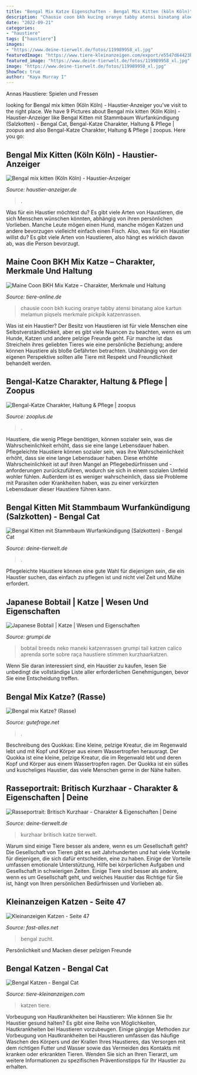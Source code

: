 ```yaml
---
title: "Bengal Mix Katze Eigenschaften - Bengal Mix Kitten (köln Köln)"
description: "Chausie coon bkh kucing oranye tabby atensi binatang aloe kartun melamun piqsels merkmale pickpik katzenrassen"
date: "2022-09-21"
categories:
- "haustiere"
tags: ["haustiere"]
images:
- "https://www.deine-tierwelt.de/fotos/119989958_xl.jpg"
featuredImage: "https://www.tiere-kleinanzeigen.com/export/e5547d64423b2e8f5f6889e48f704.jpg"
featured_image: "https://www.deine-tierwelt.de/fotos/119989958_xl.jpg"
image: "https://www.deine-tierwelt.de/fotos/119989958_xl.jpg"
ShowToc: true
author: "Kaya Murray I"
---
```



Annas Haustiere: Spielen und Fressen

	

		
looking for Bengal mix kitten (Köln Köln) - Haustier-Anzeiger you've visit to the right place. We have 9 Pictures about Bengal mix kitten (Köln Köln) - Haustier-Anzeiger like Bengal Kitten mit Stammbaum Wurfankündigung (Salzkotten) - Bengal Cat, Bengal-Katze Charakter, Haltung &amp; Pflege | zoopus and also Bengal-Katze Charakter, Haltung &amp; Pflege | zoopus. Here you go:
		
    
## Bengal Mix Kitten (Köln Köln) - Haustier-Anzeiger

<img loading=lazy src="https://www.deine-tierwelt.de/fotos/124786854_760x570.jpg" onerror="this.onerror=null;this.src='https://tse1.mm.bing.net/th?id=OIP.qWHULg-3kdlTj6U1t8nIzAHaFj&amp;pid=15.1';" alt="Bengal mix kitten (Köln Köln) - Haustier-Anzeiger">

_Source: haustier-anzeiger.de_

>. 

	

Was für ein Haustier möchtest du?
Es gibt viele Arten von Haustieren, die sich Menschen wünschen könnten, abhängig von ihren persönlichen Vorlieben. Manche Leute mögen einen Hund, manche mögen Katzen und andere bevorzugen vielleicht einfach einen Fisch. Also, was für ein Haustier willst du? Es gibt viele Arten von Haustieren, also hängt es wirklich davon ab, was die Person bevorzugt.

    
## Maine Coon BKH Mix Katze – Charakter, Merkmale Und Haltung

<img loading=lazy src="https://www.tiere-online.de/wp-content/uploads/2018/01/Chausie-768x633.jpg" onerror="this.onerror=null;this.src='https://tse3.mm.bing.net/th?id=OIP.qX-y2nYU2sDmPtbsRsn1eQHaGG&amp;pid=15.1';" alt="Maine Coon BKH Mix Katze – Charakter, Merkmale und Haltung">

_Source: tiere-online.de_

>chausie coon bkh kucing oranye tabby atensi binatang aloe kartun melamun piqsels merkmale pickpik katzenrassen. 

	

Was ist ein Haustier?
Der Besitz von Haustieren ist für viele Menschen eine Selbstverständlichkeit, aber es gibt viele Nuancen zu beachten, wenn es um Hunde, Katzen und andere pelzige Freunde geht. Für manche ist das Streicheln ihres geliebten Tieres wie eine persönliche Beziehung; andere können Haustiere als bloße Gefährten betrachten. Unabhängig von der eigenen Perspektive sollten alle Tiere mit Respekt und Freundlichkeit behandelt werden.

    
## Bengal-Katze Charakter, Haltung &amp; Pflege | Zoopus

<img loading=lazy src="https://www.zooplus.de/magazin/wp-content/uploads/2017/03/bengal-kitten.jpg" onerror="this.onerror=null;this.src='https://tse4.mm.bing.net/th?id=OIP.wUdPc7NaxvMXYvO9D8m9HQHaE8&amp;pid=15.1';" alt="Bengal-Katze Charakter, Haltung &amp; Pflege | zoopus">

_Source: zooplus.de_

>. 

	

Haustiere, die wenig Pflege benötigen, können sozialer sein, was die Wahrscheinlichkeit erhöht, dass sie eine lange Lebensdauer haben.
Pflegeleichte Haustiere können sozialer sein, was ihre Wahrscheinlichkeit erhöht, dass sie eine lange Lebensdauer haben. Diese erhöhte Wahrscheinlichkeit ist auf ihren Mangel an Pflegebedürfnissen und -anforderungen zurückzuführen, wodurch sie sich in einem sozialen Umfeld wohler fühlen. Außerdem ist es weniger wahrscheinlich, dass sie Probleme mit Parasiten oder Krankheiten haben, was zu einer verkürzten Lebensdauer dieser Haustiere führen kann.

    
## Bengal Kitten Mit Stammbaum Wurfankündigung (Salzkotten) - Bengal Cat

<img loading=lazy src="https://www.deine-tierwelt.de/fotos/119989958_xl.jpg" onerror="this.onerror=null;this.src='https://tse1.mm.bing.net/th?id=OIP.2SjP3Oizi7uDW2PEGRpBkgHaE7&amp;pid=15.1';" alt="Bengal Kitten mit Stammbaum Wurfankündigung (Salzkotten) - Bengal Cat">

_Source: deine-tierwelt.de_

>. 

	

Pflegeleichte Haustiere können eine gute Wahl für diejenigen sein, die ein Haustier suchen, das einfach zu pflegen ist und nicht viel Zeit und Mühe erfordert.

    
## Japanese Bobtail | Katze | Wesen Und Eigenschaften

<img loading=lazy src="https://www.grumpi.de/cache/com_zoo/images/japanese-bobtail_39a56ecb55ccc7416e3966a8f611e441.jpg" onerror="this.onerror=null;this.src='https://tse2.mm.bing.net/th?id=OIP.pivDt1MPBW3x_2noh7B-JQHaKG&amp;pid=15.1';" alt="Japanese Bobtail | Katze | Wesen und Eigenschaften">

_Source: grumpi.de_

>bobtail breeds neko maneki katzenrassen grumpi tail katzen calico aprenda sorte sobre raça haustiere stimmen kurzhaarkatzen. 

	

Wenn Sie daran interessiert sind, ein Haustier zu kaufen, lesen Sie unbedingt die vollständige Liste aller erforderlichen Genehmigungen, bevor Sie eine Entscheidung treffen.

    
## Bengal Mix Katze? (Rasse)

<img loading=lazy src="https://images.gutefrage.net/media/fragen/bilder/bengal-mix-katze/0_big.jpg?v=1559550506000" onerror="this.onerror=null;this.src='https://tse2.mm.bing.net/th?id=OIP.RmDxzRSMdwsBZ_JaVWiB_QHaFj&amp;pid=15.1';" alt="Bengal mix Katze? (Rasse)">

_Source: gutefrage.net_

>. 

	

Beschreibung des Quokkas: Eine kleine, pelzige Kreatur, die im Regenwald lebt und mit Kopf und Körper aus einem Wassertropfen herausragt.
Der Quokka ist eine kleine, pelzige Kreatur, die im Regenwald lebt und deren Kopf und Körper aus einem Wassertropfen ragen. Der Quokka ist ein süßes und kuscheliges Haustier, das viele Menschen gerne in der Nähe halten.

    
## Rasseportrait: Britisch Kurzhaar - Charakter &amp; Eigenschaften | Deine

<img loading=lazy src="https://www.deine-tierwelt.de/magazin/wp-content/uploads/sites/2/2014/09/Britisch-Kurzhaar.jpg" onerror="this.onerror=null;this.src='https://tse3.mm.bing.net/th?id=OIP.Hop0EyZ2yxlMHhgLnYLEsAHaE8&amp;pid=15.1';" alt="Rasseportrait: Britisch Kurzhaar - Charakter &amp; Eigenschaften | Deine">

_Source: deine-tierwelt.de_

>kurzhaar britisch katze tierwelt. 

	

Warum sind einige Tiere besser als andere, wenn es um Gesellschaft geht?
Die Gesellschaft von Tieren gibt es seit Jahrhunderten und hat viele Vorteile für diejenigen, die sich dafür entscheiden, eine zu haben. Einige der Vorteile umfassen emotionale Unterstützung, Hilfe bei körperlichen Aufgaben und Gesellschaft in schwierigen Zeiten. Einige Tiere sind besser als andere, wenn es um Gesellschaft geht, und welches Haustier das Richtige für Sie ist, hängt von Ihren persönlichen Bedürfnissen und Vorlieben ab.

    
## Kleinanzeigen Katzen - Seite 47

<img loading=lazy src="http://www.fast-alles.net/pictures/391810.jpg" onerror="this.onerror=null;this.src='https://tse2.mm.bing.net/th?id=OIP.tAB_F05sdO8BhsAJmNFPzwEsDg&amp;pid=15.1';" alt="Kleinanzeigen Katzen - Seite 47">

_Source: fast-alles.net_

>bengal zucht. 

	

Persönlichkeit und Macken dieser pelzigen Freunde

    
## Bengal Katzen - Bengal Cat

<img loading=lazy src="https://www.tiere-kleinanzeigen.com/export/e5547d64423b2e8f5f6889e48f704.jpg" onerror="this.onerror=null;this.src='https://tse2.mm.bing.net/th?id=OIP.5-GISYfOATzH5zQjVP3DrwHaFN&amp;pid=15.1';" alt="Bengal Katzen - Bengal Cat">

_Source: tiere-kleinanzeigen.com_

>katzen tiere. 

	

Vorbeugung von Hautkrankheiten bei Haustieren: Wie können Sie Ihr Haustier gesund halten?
Es gibt eine Reihe von Möglichkeiten, Hautkrankheiten bei Haustieren vorzubeugen. Einige gängige Methoden zur Vorbeugung von Hautkrankheiten bei Haustieren umfassen das häufige Waschen des Körpers und der Krallen Ihres Haustieres, das Versorgen mit dem richtigen Futter und Wasser sowie das Vermeiden des Kontakts mit kranken oder erkrankten Tieren. Wenden Sie sich an Ihren Tierarzt, um weitere Informationen zu spezifischen Präventionstipps für Ihr Haustier zu erhalten.


